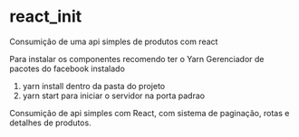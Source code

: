 # react_init
Consumição de uma api simples de produtos com react


Para instalar os componentes recomendo ter o Yarn Gerenciador de pacotes do facebook instalado

1) yarn install dentro da pasta do projeto
2) yarn start para iniciar o servidor na porta padrao


Consumição de api simples com React, com sistema de paginação, rotas e detalhes de produtos. 
